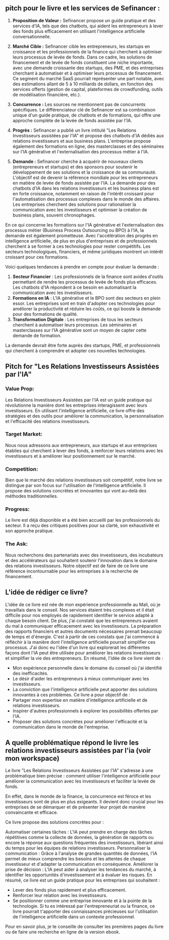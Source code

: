 ## pitch pour le livre et les services de Sefinancer :

1. **Proposition de Valeur :** Sefinancer propose un guide pratique et des services d'IA, tels que des chatbots, qui aident les entrepreneurs à lever des fonds plus efficacement en utilisant l'intelligence artificielle conversationnelle.

2. **Marché Cible :** Sefinancer cible les entrepreneurs, les startups en croissance et les professionnels de la finance qui cherchent à optimiser leurs processus de levée de fonds. Dans ce cadre, les solutions de financement et de levée de fonds constituent une niche importante, avec une demande croissante des startups, des PME, et des entreprises cherchant à automatiser et à optimiser leurs processus de financement. Ce segment du marché SaaS pourrait représenter une part notable, avec des estimations allant de 5 à 10 milliards de dollars, en fonction des services offerts (gestion de capital, plateformes de crowdfunding, outils de modélisation financière, etc.).

3. **Concurrence :** Les sources ne mentionnent pas de concurrents spécifiques. Le différenciateur clé de Sefinancer est sa combinaison unique d'un guide pratique, de chatbots et de formations, qui offre une approche complète de la levée de fonds assistée par l'IA.

4. **Progrès :** Sefinancer a publié un livre intitulé "Les Relations Investisseurs assistées par l'IA" et propose des chatbots d'IA dédiés aux relations investisseurs et aux business plans. L'entreprise propose également des formations en ligne, des masterclasses et des séminaires sur l'IA générative et l'externalisation des processus métier à l'IA.

5. **Demande :** Sefinancer cherche à acquérir de nouveaux clients (entrepreneurs et startups) et des sponsors pour soutenir le développement de ses solutions et la croissance de sa communauté. L'objectif est de devenir la référence mondiale pour les entrepreneurs en matière de levée de fonds assistée par l'IA. La demande pour des chatbots d'IA dans les relations investisseurs et les business plans est en forte croissance, notamment en raison de l'intérêt croissant pour l'automatisation des processus complexes dans le monde des affaires. Les entreprises cherchent des solutions pour rationaliser la communication avec les investisseurs et optimiser la création de business plans, souvent chronophages.

En ce qui concerne les formations sur l'IA générative et l'externalisation des processus métier (Business Process Outsourcing ou BPO) à l'IA, la demande est également prometteuse. Avec l'accélération des progrès en intelligence artificielle, de plus en plus d'entreprises et de professionnels cherchent à se former à ces technologies pour rester compétitifs. Les secteurs technologiques, financiers, et même juridiques montrent un intérêt croissant pour ces formations.

Voici quelques tendances à prendre en compte pour évaluer la demande :
1. **Secteur Financier** : Les professionnels de la finance sont avides d'outils permettant de rendre les processus de levée de fonds plus efficaces. Les chatbots d'IA répondent à ce besoin en automatisant la communication avec les investisseurs.
2. **Formations en IA** : L'IA générative et le BPO sont des secteurs en plein essor. Les entreprises sont en train d'adopter ces technologies pour améliorer la productivité et réduire les coûts, ce qui booste la demande pour des formations de qualité.
3. **Transformation Digitale** : Les entreprises de tous les secteurs cherchent à automatiser leurs processus. Les séminaires et masterclasses sur l’IA générative sont un moyen de capter cette demande de formation.

La demande devrait être forte auprès des startups, PME, et professionnels qui cherchent à comprendre et adopter ces nouvelles technologies.

## Pitch for "Les Relations Investisseurs Assistées par l'IA"
### Value Prop:
Les Relations Investisseurs Assistées par l'IA est un guide pratique qui révolutionne la manière dont les entreprises interagissent avec leurs investisseurs. En utilisant l'intelligence artificielle, ce livre offre des stratégies et des outils pour améliorer la communication, la personnalisation et l'efficacité des relations investisseurs.

### Target Market:
Nous nous adressons aux entrepreneurs, aux startups et aux entreprises établies qui cherchent à lever des fonds, à renforcer leurs relations avec les investisseurs et à améliorer leur positionnement sur le marché.

### Competition:
Bien que le marché des relations investisseurs soit compétitif, notre livre se distingue par son focus sur l'utilisation de l'intelligence artificielle. Il propose des solutions concrètes et innovantes qui vont au-delà des méthodes traditionnelles.

### Progress:
Le livre est déjà disponible et a été bien accueilli par les professionnels du secteur. Il a reçu des critiques positives pour sa clarté, son exhaustivité et son approche pratique.

### The Ask:
Nous recherchons des partenariats avec des investisseurs, des incubateurs et des accélérateurs qui souhaitent soutenir l'innovation dans le domaine des relations investisseurs. Notre objectif est de faire de ce livre une référence incontournable pour les entreprises à la recherche de financement.

## L'idée de rédiger ce livre?

L'idée de ce livre est née de mon expérience professionnelle au Mali, où je travaillais dans le conseil. Nos services étaient très complexes et il était difficile pour nos employés de rapidement identifier le service adapté à chaque besoin client.
De plus, j'ai constaté que les entrepreneurs avaient du mal à communiquer efficacement avec les investisseurs. La préparation des rapports financiers et autres documents nécessaires prenait beaucoup de temps et d'énergie.
C'est à partir de ces constats que j'ai commencé à réfléchir à la manière dont l'intelligence artificielle pourrait simplifier ces processus. J'ai donc eu l'idée d'un livre qui explorerait les différentes façons dont l'IA peut être utilisée pour améliorer les relations investisseurs et simplifier la vie des entrepreneurs.
En résumé, l'idée de ce livre vient de :
- Mon expérience personnelle dans le domaine du conseil où j'ai identifié des inefficacités.
- Le désir d'aider les entrepreneurs à mieux communiquer avec les investisseurs.
- La conviction que l'intelligence artificielle peut apporter des solutions innovantes à ces problèmes.
Ce livre a pour objectif de :
- Partager mon expertise en matière d'intelligence artificielle et de relations investisseurs.
- Inspirer d'autres professionnels à explorer les possibilités offertes par l'IA.
- Proposer des solutions concrètes pour améliorer l'efficacité et la communication dans le monde de l'entreprise.

## A quelle problématique répond le livre les relations investisseurs assistées par l'ia (voir mon workspace)

Le livre "Les Relations Investisseurs Assistées par l'IA" s'adresse à une problématique bien précise : comment utiliser l'intelligence artificielle pour améliorer la communication avec les investisseurs et faciliter la levée de fonds.

En effet, dans le monde de la finance, la concurrence est féroce et les investisseurs sont de plus en plus exigeants. Il devient donc crucial pour les entreprises de se démarquer et de présenter leur projet de manière convaincante et efficace.

Ce livre propose des solutions concrètes pour :

Automatiser certaines tâches : L'IA peut prendre en charge des tâches répétitives comme la collecte de données, la génération de rapports ou encore la réponse aux questions fréquentes des investisseurs, libérant ainsi du temps pour les équipes de relations investisseurs.
Personnaliser la communication : Grâce à l'analyse de grandes quantités de données, l'IA permet de mieux comprendre les besoins et les attentes de chaque investisseur et d'adapter la communication en conséquence.
Améliorer la prise de décision : L'IA peut aider à analyser les tendances du marché, à identifier les opportunités d'investissement et à évaluer les risques.
En résumé, ce livre est un guide pratique pour les entreprises qui souhaitent :
- Lever des fonds plus rapidement et plus efficacement.
- Renforcer leur relation avec les investisseurs.
- Se positionner comme une entreprise innovante et à la pointe de la technologie.
Si tu es intéressé par l'entrepreneuriat ou la finance, ce livre pourrait t'apporter des connaissances précieuses sur l'utilisation de l'intelligence artificielle dans un contexte professionnel.

Pour en savoir plus, je te conseille de consulter les premières pages du livre ou de faire une recherche en ligne de la version ebook.

